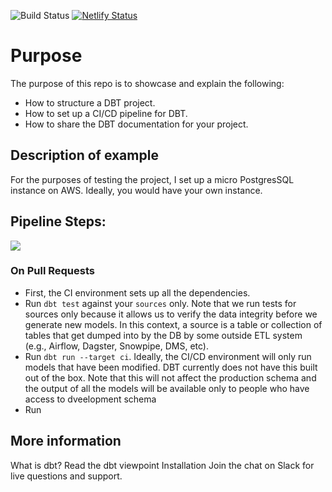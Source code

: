 ![Build Status](https://github.com/stasSajin/dbt-example/workflows/Build%20Status/badge.svg)
[![Netlify Status](https://api.netlify.com/api/v1/badges/7092003d-6c54-49e7-9a8c-a8235617cf1b/deploy-status)](https://app.netlify.com/sites/dbtexample/deploys)

# Purpose

The purpose of this repo is to showcase and explain the following:

* How to structure a DBT project.
* How to set up a CI/CD pipeline for DBT.
* How to share the DBT documentation for your project.

## Description of example

For the purposes of testing the project, I set up a micro PostgresSQL instance on AWS. Ideally, you would have your own instance.

## Pipeline Steps:

![](images/pipeline_steps.png)


### On Pull Requests
* First, the CI environment sets up all the dependencies.
* Run `dbt test` against your `sources` only. Note that we run tests for sources only because it allows us to verify the data integrity before we generate new models. In this context, a source is a table or collection of tables that get dumped into by the DB by some outside ETL system (e.g., Airflow, Dagster, Snowpipe, DMS, etc).
* Run `dbt run --target ci`. Ideally, the CI/CD environment will only run models that have been modified. DBT currently does not have this built out of the box. Note that this will not affect the production schema and the output of all the models will be available only to people who have access to dveelopment schema
* Run




## More information
What is dbt?
Read the dbt viewpoint
Installation
Join the chat on Slack for live questions and support.
